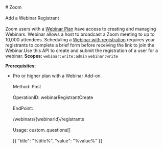 <br>#     Zoom</br>
<br>Add a Webinar Registrant</br>
<br>Zoom users with a [Webinar Plan](https://zoom.us/webinar) have access to creating and managing Webinars. Webinar allows a host to broadcast a Zoom meeting to up to 10,000 attendees. Scheduling a [Webinar with registration](https://support.zoom.us/hc/en-us/articles/204619915-Scheduling-a-Webinar-with-Registration) requires your registrants to complete a brief form before receiving the link to join the Webinar.Use this API to create and submit the registration of a user for a webinar.
**Scopes:** `webinar:write:admin` `webinar:write`
 
**Prerequisites:**
* Pro or higher plan with a Webinar Add-on.</br>
<br>Method: Post</br>
<br>OperationID: webinarRegistrantCreate</br>
<br>EndPoint:</br>
<br>/webinars/{webinarId}/registrants</br>
<br>Usage: custom_questions[]</br>
<br>[{
  "title": "%title%",
  "value": "%value%"
}]</br>
